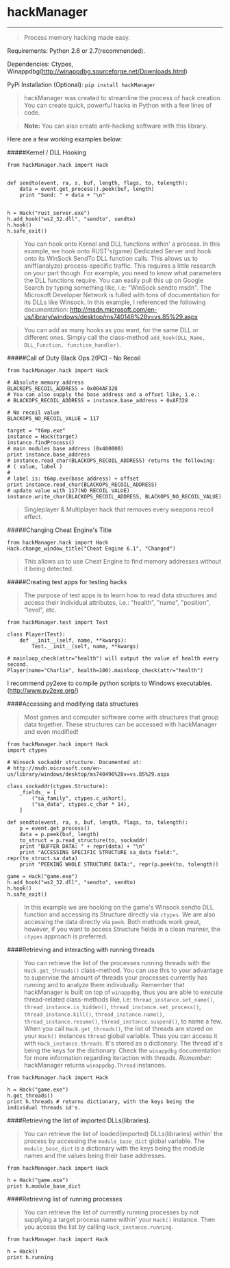# hackManager

***

> Process memory hacking made easy.


Requirements: Python 2.6 or 2.7(recommended).

Dependencies: Ctypes, Winappdbg(http://winappdbg.sourceforge.net/Downloads.html)

PyPi Installation (Optional): `pip install hackManager`


> hackManager was created to streamline the process of hack creation. You can create quick, powerful hacks in Python with a few lines of code. 

> **Note:** You can also create anti-hacking software with this library.

Here are a few working examples below:


#####Kernel / DLL Hooking

    from hackManager.hack import Hack


    def sendto(event, ra, s, buf, length, flags, to, tolength):
        data = event.get_process().peek(buf, length)
        print "Send: " + data + "\n"


    h = Hack("rust_server.exe")
    h.add_hook("ws2_32.dll", "sendto", sendto)
    h.hook()
    h.safe_exit()

> You can hook onto Kernel and DLL functions within' a process. In this example, we hook onto RUST's(game) Dedicated Server and hook onto its WinSock SendTo DLL function calls. This allows us to sniff(analyze) process-specific traffic. This requires a little research on your part though. For example, you need to know what parameters the DLL functions require. You can easily pull this up on Google Search by typing something like, i.e: "WinSock sendto msdn". The Microsoft Developer Network is fulled with tons of documentation for its DLLs like Winsock. In this example, I referenced the following documentation:
http://msdn.microsoft.com/en-us/library/windows/desktop/ms740148%28v=vs.85%29.aspx

> You can add as many hooks as you want, for the same DLL or different ones. Simply call the class-method `add_hook(DLL_Name, DLL_Function, function_handler)`.


#####Call of Duty Black Ops 2(PC) - No Recoil

    from hackManager.hack import Hack

    # Absolute memory address
    BLACKOPS_RECOIL_ADDRESS = 0x004AF328
    # You can also supply the base address and a offset like, i.e.:
    # BLACKOPS_RECOIL_ADDRESS = instance.base_address + 0xAF328

    # No recoil value
    BLACKOPS_NO_RECOIL_VALUE = 117

    target = "t6mp.exe"
    instance = Hack(target)
    instance.findProcess()
    # main modules base address (0x400000)
    print instance.base_address
    # instance.read_char(BLACKOPS_RECOIL_ADDRESS) returns the following:
    # ( value, label )
    #
    # label is: t6mp.exe(base address) + offset
    print instance.read_char(BLACKOPS_RECOIL_ADDRESS)
    # update value with 117(NO RECOIL VALUE)
    instance.write_char(BLACKOPS_RECOIL_ADDRESS, BLACKOPS_NO_RECOIL_VALUE)

> Singleplayer & Multiplayer hack that removes every weapons recoil effect.

#####Changing Cheat Engine's Title

    from hackManager.hack import Hack
    Hack.change_window_title("Cheat Engine 6.1", "Changed")
> This allows us to use Cheat Engine to find memory addresses without it being detected.

#####Creating test apps for testing hacks
> The purpose of test apps is to learn how to read data structures and access their individual attributes, i.e.: "health", "name", "position", "level", etc.

    from hackManager.test import Test
    
    class Player(Test):
        def __init__(self, name, **kwargs):
            Test.__init__(self, name, **kwargs)
            
    # mainloop_check(attr="health") will output the value of health every second.
    Player(name="Charlie", health=100).mainloop_check(attr="health")

I recommend py2exe to compile python scripts to Windows executables.
(http://www.py2exe.org/)

####Accessing and modifying data structures
> Most games and computer software come with structures that group data together. These structures can be accessed with hackManager and even modified! 

    from hackManager.hack import Hack
    import ctypes
    
    # Winsock sockaddr structure. Documented at:   
    # http://msdn.microsoft.com/en-us/library/windows/desktop/ms740496%28v=vs.85%29.aspx
    
    class sockaddr(ctypes.Structure):
        _fields_ = [
            ("sa_family", ctypes.c_ushort),
            ("sa_data", ctypes.c_char * 14),
        ]
        
    def sendto(event, ra, s, buf, length, flags, to, tolength):
        p = event.get_process()
        data = p.peek(buf, length)
        to_struct = p.read_structure(to, sockaddr)
        print "BUFFER DATA: " + repr(data) + "\n"
        print "ACCESSING SPECIFIC STRUCTURE sa_data field:", repr(to_struct.sa_data)
        print "PEEKING WHOLE STRUCTURE DATA:", repr(p.peek(to, tolength))
    
    game = Hack("game.exe")
    h.add_hook("ws2_32.dll", "sendto", sendto)
    h.hook()
    h.safe_exit()
    
> In this example we are hooking on the game's Winsock sendto DLL function and accessing its Structure directly via `ctypes`. We are also accessing the data directly via `peek`. Both methods work great, however, if you want to access Structure fields in a clean manner, the `ctypes` approach is preferred.
    
####Retrieving and interacting with running threads
> You can retrieve the list of the processes running threads with the `Hack.get_threads()` class-method. You can use this to your advantage to supervise the amount of threads your processes currently has running and to analyze them individually. Remember that hackManager is built on top of `winappdbg`, thus you are able to execute thread-related class-methods like, i.e: `thread_instance.set_name()`, `thread_instance.is_hidden()`, `thread_instance.set_process()`, `thread_instance.kill()`, `thread_instance.name()`, `thread_instance.resume()`, `thread_instance.suspend()`, to name a few. 
> When you call `Hack.get_threads()`, the list of threads are stored on your `Hack()` instances `thread` global variable. Thus you can access it with `Hack_instance.threads`. It's stored as a dictionary. The thread id's being the keys for the dictionary.
> Check the `winappdbg` documentation for more information regarding iteraction with threads. *Remember:* hackManager returns `winappdbg.Thread` instances.

    from hackManager.hack import Hack
    
    h = Hack("game.exe")
    h.get_threads()
    print h.threads # returns dictionary, with the keys being the individual threads id's.

####Retrieving the list of imported DLLs(libraries).
> You can retrieve the list of loaded(imported) DLLs(libraries) within' the process by accessing the `module_base_dict` global variable. The `module_base_dict` is a dictionary with the keys being the module names and the values being their base addresses.

    from hackManager.hack import Hack
    
    h = Hack("game.exe")
    print h.module_base_dict


####Retrieving list of running processes
> You can retrieve the list of currently running processes by not supplying a target process name within' your `Hack()` instance. Then you access the list by calling `Hack_instance.running`.

    from hackManager.hack import Hack
    
    h = Hack()
    print h.running
